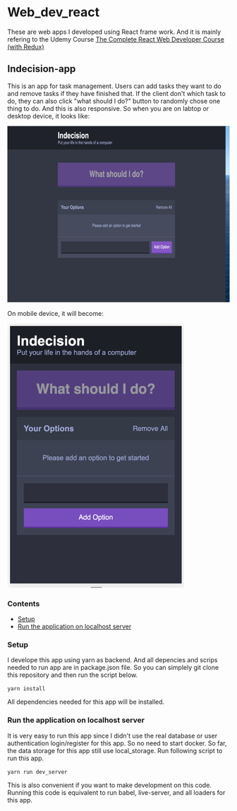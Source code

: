 # Web_dev_react

These are web apps I developed using React frame work. And it is mainly refering to the Udemy Course [The Complete React Web Developer Course (with Redux)](https://www.udemy.com/course/the-complete-react-js-redux-course-build-modern-web-apps/?utm_source=adwords&utm_medium=udemyads&utm_campaign=React_v.PROF_la.EN_cc.US_ti.7450&utm_content=deal4584&utm_term=_._ag_79286080766_._ad_436603255117_._kw__._de_c_._dm__._pl__._ti_dsa-774930031089_._li_9005779_._pd__._&matchtype=b&gclid=EAIaIQobChMI06a-yZj46QIVmYrICh1bbwPAEAAYASAAEgLEO_D_BwE)

## Indecision-app

This is an app for task management. Users can add tasks they want to do and remove tasks if they have finished that. If the client don't which task to do, they can also click "what should I do?" button to randomly chose one thing to do. And this is also responsive. So when you are on labtop or desktop device, it looks like:

<img src="IndecisionApp_large.png" width="600px" height="400px" />

On mobile device, it will become:

<img src="IndecisionApp_small.png" width="400px" height="600px" />

### Contents
* [Setup](#Setup)
* [Run the application on localhost server](#Run-the-application-on-localhost-server)

### Setup

I develope this app using yarn as backend. And all depencies and scrips needed to run app are in package.json file. So you can simplely git clone this repository and then run the script below.

```
yarn install
```
All dependencies needed for this app will be installed.

### Run the application on localhost server

It is very easy to run this app since I didn't use the real database or user authentication login/register for this app. So no need to start docker. So far, the data storage for this app still use local_storage. Run following script to run this app.

```
yarn run dev_server
```

This is also convenient if you want to make development on this code. Running this code is equivalent to run babel, live-server, and all loaders for this app. 


